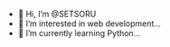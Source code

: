 - 👋 Hi, I’m @SETSORU
- 👀 I’m interested in web development...
- 🌱 I’m currently learning Python...


<!---
SETSORU/SETSORU is a ✨ special ✨ repository because its `README.md` (this file) appears on your GitHub profile.
You can click the Preview link to take a look at your changes.
--->
